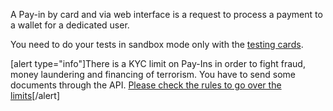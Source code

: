 A Pay-in by card and via web interface is a request to process a payment to a wallet for a dedicated user.

You need to do your tests in sandbox mode only with the [testing cards](/guide/testing-payments).

[alert type="info"]There is a KYC limit on Pay-Ins in order to fight fraud, money laundering and financing of terrorism. You have to send some documents through the API. [Please check the rules to go over the limits](/guide/kyc)[/alert]